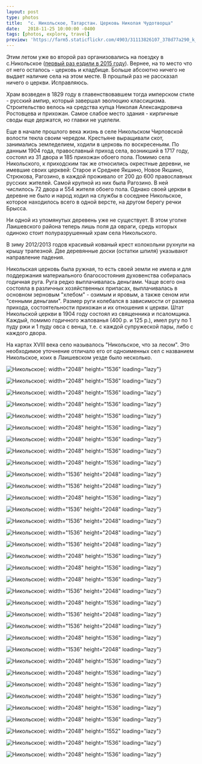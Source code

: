 ```yaml
---
layout: post
type: photos
title:  "с. Никольское, Татарстан. Церковь Николая Чудотворца"
date:   2018-11-25 10:00:00 -0400
tags: [photos, explore, travel]
preview: 'https://farm5.staticflickr.com/4903/31113826107_378d77a290_k_d.jpg'
---
```


Этим летом уже во второй раз организовались на поездку в с.Никольское ([первый раз ездили в 2015 году](https://ilya.gorenburg.com/2015/05/10/nikolskoe)). Вернее, на то место что от него осталось - церковь и кладбище. Больше абсоютно ничего не выдает наличие села на этом месте.  В прошлый раз не рассказал ничего о церкви. Исправляюсь.

Храм возведен в 1829 году в главенствовавшем тогда имперском стиле - русский ампир, который завершал эволюцию классицизма. Строительство велось на средства купца Николая Александровича Ростовцева и прихожан. Самое слабое место здания - кирпичные своды еще держатся, но главки не уцелели.

Еще в начале прошлого века жизнь в селе Никольском Чирповской волости текла своим чередом. Крестьяне выращивали скот, занимались земледелием, ходили в церковь по воскресеньям. По данным 1904 года, православный приход села, возникший в 1717 году, состоял из 31 двора и 185 прихожан обоего пола. Помимо села Никольского, к приходским так же относились окрестные деревни, не имевшие своих церквей: Старое и Среднее Якшино, Новое Якшино, Стрюкова, Рагозино, в каждой проживало от 200 до 600 православных русских жителей. Самой крупной из них была Рагозино. В ней числилось 72 двора и 554 жителя обоего пола. Однако своей церкви в деревне не было и народ ходил на службы в соседнее Никольское, которое находилось всего в одной версте, на другом берегу речки Брысса.

Ни одной из упомянутых деревень уже не существует. В этом уголке Лаишевского района теперь лишь поля да овраги, средь которых одиноко стоит полуразрушенный храм села Никольского.

В зиму 2012/2013 годов красивый кованый крест колокольни рухнули на крышу трапезной. Две деревянные доски (остатки шпиля) указывают направление падения.

Никольская церковь была ружная, то есть своей земли не имела и для поддержания материального благосостояния духовенства собиралась годичная руга. Руга редко выплачивалась деньгами. Чаще всего она состояла в различных хозяйственных припасах, выплачивалась в основном зерновым "хлебом" - озимым и яровым, а также сеном или "сенными деньгами". Размер руги колебался в зависимости от размера прихода, состоятельности прихожан и их отношения к церкви. Штат Никольской церкви в 1904 году состоял из священника и псаломщика. Каждый, помимо годичного жалованья (400 р. и 125 р.), имел ругу по 1 пуду ржи и 1 пуду овса с венца, т.е. с каждой супружеской пары, либо с каждого двора.

На картах XVIII века село называлось "Никольское, что за лесом". Это необходимое уточнение отличало его от одноименных сел с названием Никольское, коих в Лаишевском уезде было несколько.

<Frame src="https://www.google.com/maps/embed?pb=!1m14!1m12!1m3!1d2794.908205814407!2d49.752129745060614!3d55.471283493233685!2m3!1f0!2f0!3f0!3m2!1i1024!2i768!4f13.1!5e1!3m2!1sru!2sca!4v1551037046794" />

![Никольское](https://live.staticflickr.com/4846/31113819417_cebd1ce21e_k.jpg){: width="2048" height="1536" loading="lazy"}

![Никольское](https://live.staticflickr.com/4859/45328183574_8163a4c61d_k.jpg){: width="2048" height="1536" loading="lazy"}

![Никольское](https://live.staticflickr.com/4874/31113823397_b56d2f59bd_k.jpg){: width="2048" height="1536" loading="lazy"}

![Никольское](https://live.staticflickr.com/4862/45328239914_bddd29cc65_k.jpg){: width="2048" height="1536" loading="lazy"}

![Никольское](https://live.staticflickr.com/4804/46002859422_e1acd13cd0_k.jpg){: width="2048" height="1536" loading="lazy"}

![Никольское](https://live.staticflickr.com/4826/45328237244_3bdd1a63cf_k.jpg){: width="2048" height="1536" loading="lazy"}

![Никольское](https://live.staticflickr.com/4913/45328235784_8f720a04f4_k.jpg){: width="2048" height="1536" loading="lazy"}

![Никольское](https://live.staticflickr.com/4826/45328234464_95c06e6fe9_k.jpg){: width="2048" height="1536" loading="lazy"}

![Никольское](https://live.staticflickr.com/4810/45328231964_008a192693_k.jpg){: width="2048" height="1536" loading="lazy"}

![Никольское](https://live.staticflickr.com/4846/44236858010_2fe8073236_k.jpg){: width="1536" height="2048" loading="lazy"}

![Никольское](https://live.staticflickr.com/4902/44236856780_cf0a9eb10f_k.jpg){: width="1536" height="2048" loading="lazy"}

![Никольское](https://live.staticflickr.com/4842/44236855420_e758828cff_k.jpg){: width="2048" height="1536" loading="lazy"}

![Никольское](https://live.staticflickr.com/4825/44236854260_f11bf665bd_k.jpg){: width="1536" height="2048" loading="lazy"}

![Никольское](https://live.staticflickr.com/4852/46002837202_ebdc54450f_k.jpg){: width="1536" height="2048" loading="lazy"}

![Никольское](https://live.staticflickr.com/4853/46002834502_54bb395ed3_k.jpg){: width="1536" height="2048" loading="lazy"}

![Никольское](https://live.staticflickr.com/4873/46002831912_5380d91bde_k.jpg){: width="1536" height="2048" loading="lazy"}

![Никольское](https://live.staticflickr.com/4903/46002829822_9910a7c85a_k.jpg){: width="2048" height="1536" loading="lazy"}

![Никольское](https://live.staticflickr.com/4877/44236846540_25a96b1059_k.jpg){: width="2048" height="1536" loading="lazy"}

![Никольское](https://live.staticflickr.com/4809/44236844070_c8e5bf3636_k.jpg){: width="2048" height="1536" loading="lazy"}

![Никольское](https://live.staticflickr.com/4874/46002822962_87573b93da_k.jpg){: width="1536" height="2048" loading="lazy"}

![Никольское](https://live.staticflickr.com/4915/31113841387_df03a83d10_k.jpg){: width="2048" height="1536" loading="lazy"}

![Никольское](https://live.staticflickr.com/4909/31113839517_804c952b14_k.jpg){: width="1536" height="2048" loading="lazy"}

![Никольское](https://live.staticflickr.com/4909/45328211664_3a09a42721_k.jpg){: width="1536" height="2048" loading="lazy"}

![Никольское](https://live.staticflickr.com/4803/45328209474_1ff8ad162a_k.jpg){: width="2048" height="1536" loading="lazy"}

![Никольское](https://live.staticflickr.com/4823/45328207754_9dc608a7fc_k.jpg){: width="1536" height="2048" loading="lazy"}

![Никольское](https://live.staticflickr.com/4900/45328205874_93c20f590e_k.jpg){: width="2048" height="1536" loading="lazy"}

![Никольское](https://live.staticflickr.com/4872/45328203714_ad4757234e_k.jpg){: width="2048" height="1536" loading="lazy"}

![Никольское](https://live.staticflickr.com/4816/45328202704_7680ac2822_k.jpg){: width="2048" height="1536" loading="lazy"}

![Никольское](https://live.staticflickr.com/4810/45328200514_5422660105_k.jpg){: width="2048" height="1536" loading="lazy"}

![Никольское](https://live.staticflickr.com/4892/32181485288_b1e94e73db_k.jpg){: width="2048" height="1536" loading="lazy"}

![Никольское](https://live.staticflickr.com/4857/45328197794_4272e912d3_k.jpg){: width="2048" height="1536" loading="lazy"}

![Никольское](https://live.staticflickr.com/4807/45328196184_be9ae6f910_k.jpg){: width="2048" height="1552" loading="lazy"}

![Никольское](https://live.staticflickr.com/4903/31113826107_378d77a290_k.jpg){: width="2048" height="1536" loading="lazy"}

![Никольское](https://live.staticflickr.com/4871/45328190054_3704fcc178_k.jpg){: width="2048" height="1536" loading="lazy"}
